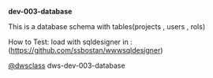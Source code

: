**dev-003-database**

This is a database schema with tables(projects , users , rols)

How to Test:
load with sqldesigner in : (https://github.com/ssbostan/wwwsqldesigner)


‪[@dwsclass](https://github.com/dwsclass‬) ‫‪dws-dev-003-database
